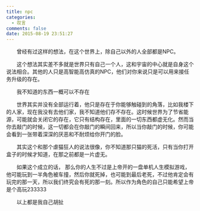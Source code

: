 ```yaml
---
title: npc
categories:
  - 叹言
comments: false
date: 2015-08-19 23:51:27
---
```

<p></p>
<!-- more -->
　　曾经有过这样的想法，在这个世界上，除自己以外的人全部都是NPC。
        
　　这个想法其实差不多就是世界只有自己一个人，这和宇宙的中心就是自身这个说法相合。其他的人只是高智能高仿真的NPC，他们对你来说只是可以用来接任务升级的存在。

　　我不知道的东西一概可以不存在

　　世界其实并没有全部运行着，他只是存在于你能够触碰到的角落，比如我楼下的人家，现在我没有去他们家，我不知道他们存不存在。这时候世界为了节省能源，可能就会关闭它的存在，它只有结构存在，里面的一切东西都虚无化。然而当你去敲门的时候，这一切都会在你敲门的瞬间回来，所以当你敲门的时候，你可能会看到一张带着深深的厌恶和不耐烦给你开门的脸。
  
　　其实这个和那个虐猫狂人的说法很像，你不知道那只猫的死活，只有当你打开盒子的时候才知道，在那之前都是一片虚无。

　　如果这个成立的话， 那么你的人生不过是上帝开的一盘单机人生模拟游戏，他可能玩到一半角色被车撞，然后你就死掉，也可能到最后老死，不过他肯定会有玩完的那一天，所以我们终究会有死的那一刻。所以作为角色的自己只能希望上帝是个高玩233333

　　以上都是我自己胡扯 